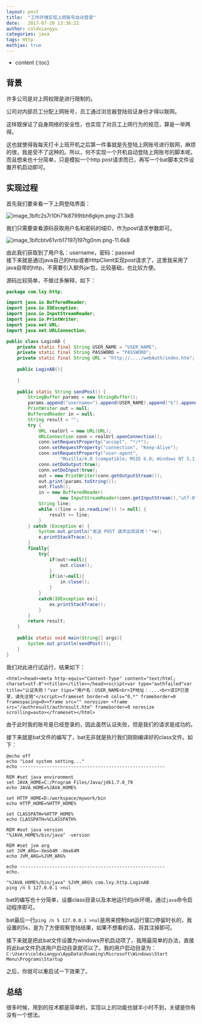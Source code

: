 ```yaml
---
layout: post
title:  "工作环境实现上网账号自动登录"
date:   2017-07-20 13:36:22
author: coldxiangyu
categories: java
tags: Http
mathjax: true
---
```


* content
{:toc}


## 背景

许多公司是对上网权限是进行限制的。  

公司对内部员工分配上网账号，员工通过浏览器登陆验证身份才得以联网。  

这样既保证了自身网络的安全性，也实现了对员工上网行为的规范，算是一举两得。  

这也就使得我每天打卡上班开机之后第一件事就是先登陆上网账号进行联网，麻烦的很，我是受不了这种的。所以，何不实现一个开机自动登陆上网账号的脚本呢。而且想来也十分简单，只是模拟一个http post请求而已，再写一个bat脚本文件设置开机启动即可。  

## 实现过程

首先我们要来看一下上网登陆界面：  




![image_1blfc2s7r10h71k8799tbh6gkjm.png-21.3kB][1]  

我们只需要查看源码获取用户名和密码的域ID，作为post请求参数即可。  

![image_1blfcbtv61vrb17197j197tg0nm.png-11.6kB][2]  

由此我们获取到了用户名：username，密码：passwd  
接下来就是通过java自己的http或者HttpClient实现post请求了，这里我采用了java自带的http，不需要引入额外jar包，比较基础，也比较方便。  

源码比较简单，不做过多解释，如下：  

``` java
package com.lxy.http;

import java.io.BufferedReader;
import java.io.IOException;
import java.io.InputStreamReader;
import java.io.PrintWriter;
import java.net.URL;
import java.net.URLConnection;

public class LoginAB {
	private static final String USER_NAME = "USER_NAME";
	private static final String PASSWORD = "PASSWORD";
	private static final String URL = "http://..../webAuth/index.htm";
	
	public LoginAB(){
		
	}
	
    public static String sendPost() {
    	StringBuffer params = new StringBuffer();
		params.append("username=").append(USER_NAME).append("&").append("passwd=").append(PASSWORD);
        PrintWriter out = null;
        BufferedReader in = null;
        String result = "";
        try {
            URL realUrl = new URL(URL);
            URLConnection conn = realUrl.openConnection();
            conn.setRequestProperty("accept", "*/*");
            conn.setRequestProperty("connection", "Keep-Alive");
            conn.setRequestProperty("user-agent",
                    "Mozilla/4.0 (compatible; MSIE 6.0; Windows NT 5.1;SV1)");
            conn.setDoOutput(true);
            conn.setDoInput(true);
            out = new PrintWriter(conn.getOutputStream());
            out.print(params.toString());
            out.flush();
            in = new BufferedReader(
                    new InputStreamReader(conn.getInputStream(),"utf-8"));
            String line;
            while ((line = in.readLine()) != null) {
                result += line;
            }
        } catch (Exception e) {
            System.out.println("发送 POST 请求出现异常！"+e);
            e.printStackTrace();
        }
        finally{
            try{
                if(out!=null){
                    out.close();
                }
                if(in!=null){
                    in.close();
                }
            }
            catch(IOException ex){
                ex.printStackTrace();
            }
        }
        return result;
    }    
    
	public static void main(String[] args){
		System.out.println(sendPost());
	}
}

```
我们对此进行试运行，结果如下：  
```
<html><head><meta http-equiv="Content-Type" content="text/html; charset=utf-8"><title></title></head><script>var type="authfailed"var title="认证失败！"var tips="用户名：USER_NAME<br>IP地址：....<br>该IP已登录，请先注销"</script><frameset border=0 cols="0,*" frameborder=0 framespacing=0><frame src="" noresize> <frame src="/authresult/authresult.htm" frameborder=0 noresize scrolling=auto></frameset></html>
```
由于此时我的账号是已经登录的，因此虽然认证失败，但是我们的请求是成功的。  

接下来就是bat文件的编写了，bat无非就是执行我们刚刚编译好的class文件。如下：  
``` dos
@echo off
echo "Load system setting..."
echo ------------------------------------------------------

REM #set java environment
set JAVA_HOME=C:/Program Files/Java/jdk1.7.0_79
echo JAVA_HOME=%JAVA_HOME%

set HTTP_HOME=D:/workspace/mywork/bin
echo HTTP_HOME=%HTTP_HOME%

set CLASSPATH=%HTTP_HOME%
echo CLASSPATH=%CLASSPATH%

REM #out java version
"%JAVA_HOME%/bin/java" -version

REM #set jvm arg
set JVM_ARG=-Xms64M -Xmx64M
echo JVM_ARG=%JVM_ARG%

echo ------------------------------------------------------
echo.

"%JAVA_HOME%/bin/java" %JVM_ARG% com.lxy.http.LoginAB
ping /n 5 127.0.0.1 >nul

```
bat的编写也十分简单，设置class目录以及本地运行的jdk环境，通过`java`命令启动程序即可。  

bat最后一行`ping /n 5 127.0.0.1 >nul`是用来控制bat运行窗口停留时长的，我设置的5s，是为了方便观察登陆结果，如果不想看的话，将其注掉即可。  

接下来就是把此bat文件设置为windows开机启动项了，我用最简单的办法，直接将此bat文件扔进用户启动目录就可以了。我的用户启动目录为：`C:\Users\coldxiangyu\AppData\Roaming\Microsoft\Windows\Start Menu\Programs\Startup`  

之后，你就可以重启试一下效果了。  

## 总结

很多时候，用到的技术都是简单的，实现以上的功能也就半小时不到，关键是你有没有一个想法。


  [1]: http://static.zybuluo.com/coldxiangyu/jpbb7hxj9t7p984db6iux0cn/image_1blfc2s7r10h71k8799tbh6gkjm.png
  [2]: http://static.zybuluo.com/coldxiangyu/54s4wxxxwqal0zunyro4jzcu/image_1blfcbtv61vrb17197j197tg0nm.png
